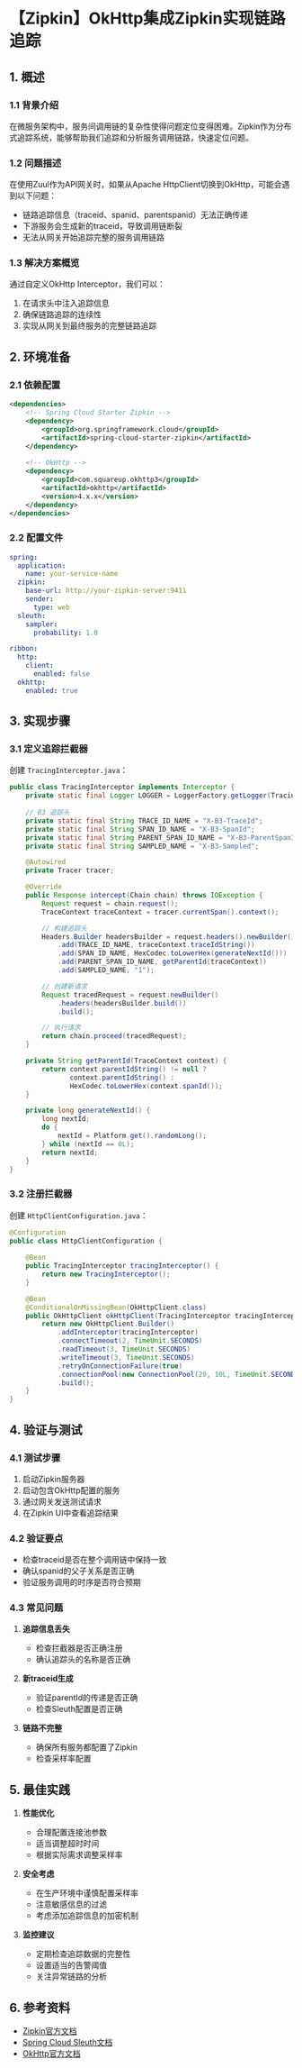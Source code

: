 # 【Zipkin】OkHttp集成Zipkin实现链路追踪

## 1. 概述

### 1.1 背景介绍
在微服务架构中，服务间调用链的复杂性使得问题定位变得困难。Zipkin作为分布式追踪系统，能够帮助我们追踪和分析服务调用链路，快速定位问题。

### 1.2 问题描述
在使用Zuul作为API网关时，如果从Apache HttpClient切换到OkHttp，可能会遇到以下问题：
- 链路追踪信息（traceid、spanid、parentspanid）无法正确传递
- 下游服务会生成新的traceid，导致调用链断裂
- 无法从网关开始追踪完整的服务调用链路

### 1.3 解决方案概览
通过自定义OkHttp Interceptor，我们可以：
1. 在请求头中注入追踪信息
2. 确保链路追踪的连续性
3. 实现从网关到最终服务的完整链路追踪

## 2. 环境准备

### 2.1 依赖配置
```xml
<dependencies>
    <!-- Spring Cloud Starter Zipkin -->
    <dependency>
        <groupId>org.springframework.cloud</groupId>
        <artifactId>spring-cloud-starter-zipkin</artifactId>
    </dependency>
    
    <!-- OkHttp -->
    <dependency>
        <groupId>com.squareup.okhttp3</groupId>
        <artifactId>okhttp</artifactId>
        <version>4.x.x</version>
    </dependency>
</dependencies>
```

### 2.2 配置文件
```yaml
spring:
  application:
    name: your-service-name
  zipkin:
    base-url: http://your-zipkin-server:9411
    sender:
      type: web
  sleuth:
    sampler:
      probability: 1.0

ribbon:
  http:
    client:
      enabled: false
  okhttp:
    enabled: true
```

## 3. 实现步骤

### 3.1 定义追踪拦截器
创建 `TracingInterceptor.java`：
```java
public class TracingInterceptor implements Interceptor {
    private static final Logger LOGGER = LoggerFactory.getLogger(TracingInterceptor.class);
    
    // B3 追踪头
    private static final String TRACE_ID_NAME = "X-B3-TraceId";
    private static final String SPAN_ID_NAME = "X-B3-SpanId";
    private static final String PARENT_SPAN_ID_NAME = "X-B3-ParentSpanId";
    private static final String SAMPLED_NAME = "X-B3-Sampled";

    @Autowired
    private Tracer tracer;

    @Override
    public Response intercept(Chain chain) throws IOException {
        Request request = chain.request();
        TraceContext traceContext = tracer.currentSpan().context();

        // 构建追踪头
        Headers.Builder headersBuilder = request.headers().newBuilder()
            .add(TRACE_ID_NAME, traceContext.traceIdString())
            .add(SPAN_ID_NAME, HexCodec.toLowerHex(generateNextId()))
            .add(PARENT_SPAN_ID_NAME, getParentId(traceContext))
            .add(SAMPLED_NAME, "1");

        // 创建新请求
        Request tracedRequest = request.newBuilder()
            .headers(headersBuilder.build())
            .build();

        // 执行请求
        return chain.proceed(tracedRequest);
    }

    private String getParentId(TraceContext context) {
        return context.parentIdString() != null ? 
               context.parentIdString() : 
               HexCodec.toLowerHex(context.spanId());
    }

    private long generateNextId() {
        long nextId;
        do {
            nextId = Platform.get().randomLong();
        } while (nextId == 0L);
        return nextId;
    }
}
```

### 3.2 注册拦截器
创建 `HttpClientConfiguration.java`：
```java
@Configuration
public class HttpClientConfiguration {
    
    @Bean
    public TracingInterceptor tracingInterceptor() {
        return new TracingInterceptor();
    }

    @Bean
    @ConditionalOnMissingBean(OkHttpClient.class)
    public OkHttpClient okHttpClient(TracingInterceptor tracingInterceptor) {
        return new OkHttpClient.Builder()
            .addInterceptor(tracingInterceptor)
            .connectTimeout(2, TimeUnit.SECONDS)
            .readTimeout(3, TimeUnit.SECONDS)
            .writeTimeout(3, TimeUnit.SECONDS)
            .retryOnConnectionFailure(true)
            .connectionPool(new ConnectionPool(20, 10L, TimeUnit.SECONDS))
            .build();
    }
}
```

## 4. 验证与测试

### 4.1 测试步骤
1. 启动Zipkin服务器
2. 启动包含OkHttp配置的服务
3. 通过网关发送测试请求
4. 在Zipkin UI中查看追踪结果

### 4.2 验证要点
- 检查traceid是否在整个调用链中保持一致
- 确认spanid的父子关系是否正确
- 验证服务调用的时序是否符合预期

### 4.3 常见问题
1. **追踪信息丢失**
   - 检查拦截器是否正确注册
   - 确认追踪头的名称是否正确
   
2. **新traceid生成**
   - 验证parentId的传递是否正确
   - 检查Sleuth配置是否正确

3. **链路不完整**
   - 确保所有服务都配置了Zipkin
   - 检查采样率配置

## 5. 最佳实践

1. **性能优化**
   - 合理配置连接池参数
   - 适当调整超时时间
   - 根据实际需求调整采样率

2. **安全考虑**
   - 在生产环境中谨慎配置采样率
   - 注意敏感信息的过滤
   - 考虑添加追踪信息的加密机制

3. **监控建议**
   - 定期检查追踪数据的完整性
   - 设置适当的告警阈值
   - 关注异常链路的分析

## 6. 参考资料
- [Zipkin官方文档](https://zipkin.io/)
- [Spring Cloud Sleuth文档](https://spring.io/projects/spring-cloud-sleuth)
- [OkHttp官方文档](https://square.github.io/okhttp/)
